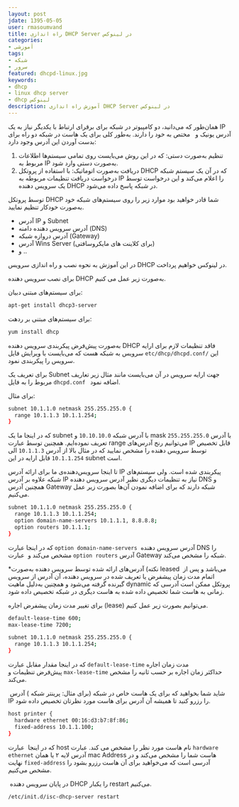 ```yaml
---
layout: post        
jdate: 1395-05-05   
user: rmasoumvand        
title: راه اندازی DHCP Server در لینوکس    
categories:
- آموزشی
tags:
- شبکه
- سرور
featured: dhcpd-linux.jpg        
keywords:
- dhcp
- linux dhcp server
- dhcp لینوکس
description: آموزش راه اندازی DHCP Server در لینوکس
---
```


همان‌طور که می‌دانید، دو کامپیوتر در شبکه برای برقرای ارتباط با یکدیگر نیاز به یک IP آدرس یونیک و   مختص به خود را دارند. به‌طور کلی برای یک هاست در شبکه دو راه برای بدست آوردن این آدرس وجود دارد:

1.  تنظیم به‌صورت دستی: که در این روش می‌بایست روی تمامی سیستم‌ها اطلاعات مربوط به IP به‌صورت دستی وارد شود.
2.  دریافت به‌صورت اتوماتیک: با استفاده از پروتکل DHCP که در آن یک سیستم شبکه درخواست دریافت تنظیمات مربوطه به IP را اعلام می‌کند و این درخواست توسط یک سرویس دهنده DHCP در شبکه پاسخ داده می‌شود.

توسط پروتکل DHCP شما قادر خواهید بود موارد زیر را روی سیستم‌های شبکه خود به‌صورت خودکار تنظیم نمایید.

*   آدرس IP و Subnet  
*   آدرس سرویس دهنده دامنه (DNS)  
*   آدرس دروازه شبکه (Gateway)  
*   آدرس Wins Server (برای کلاینت های مایکروسافتی)  
*   و ..

در این آموزش به نحوه نصب و راه اندازی سرویس DHCP در لینوکس خواهیم پرداخت.

برای نصب سرویس دهنده DHCP به‌صورت زیر عمل می کنیم.

برای سیستم‌های مبتنی دبیان:

```sh  
apt-get install dhcp3-server  
```

برای سیستم‌های مبتنی بر ردهت:

```sh  
yum install dhcp  
```

به‌صورت پیش‌فرض پیکربندی سرویس دهنده DHCP فاقد تنظیمات لازم برای ارایه سرویس به شبکه هست که می‌بایست با ویرایش فایل `etc/dhcp/dhcpd.conf/` این سرویس را پیکربندی نمود.

برای تعریف یک Subnet جهت ارایه سرویس در آن می‌بایست مانند مثال زیر تعاریف مربوط را به فایل `dhcpd.conf ` اضافه نمود.

برای مثال:

```sh  
subnet 10.1.1.0 netmask 255.255.255.0 {    
  range 10.1.1.3 10.1.1.254;    
}  
```

که در اینجا ما یک subnet با آدرس شبکه `10.10.10.0` و mask با آدرس `255.255.255.0` تعریف نموده‌ایم. همچنین توسط عبارت range می‌توانیم رنج آدرس‌های IP قابل تخصیص توسط سرویس دهنده را مشخص نمایید که در مثال بالا از آدرس `10.1.1.3` الی `10.1.1.254` قابل ارایه در این subnet است.

تا اینجا سرویس‌دهنده‌ی ما برای ارائه آدرس IP پیکربندی شده است. ولی سیستم‌های شبکه علاوه بر آدرس IP نیاز به تنظیمات دیگری نظیر آدرس سرویس دهنده DNS و همچنین آدرس Gateway شبکه دارند که برای اضافه نمودن آن‌ها بصورت زیر عمل می‌کنیم.

```sh  
subnet 10.1.1.0 netmask 255.255.255.0 {    
  range 10.1.1.3 10.1.1.254;    
  option domain-name-servers 10.1.1.1, 8.8.8.8;    
  option routers 10.1.1.1;    
}    
```

که در اینجا عبارت `option domain-name-servers`  آدرس سرویس دهنده DNS را مشخص می‌کند و  عبارت `option routers` آدرس Gateway شبکه را مشخص می‌کند.

*‌نکته)‌ آدرس‌های ارائه شده توسط سرویس دهنده به‌صورت leased  می‌باشد و پس از اتمام مدت زمان پیشفرض یا تعریف شده در سرویس دهنده، آن آدرس از سرویس گیرنده گرفته می‌شود و همچنین به‌دلیل ماهیت dynamic پروتکل ممکن است آدرسی که زمانی به هاست شما تخصیص داده شده به هاست دیگری در شبکه تخصیص داده شود.

برای تغییر مدت زمان پیشفرض اجاره (lease) می‌توانیم بصورت زیر عمل کنیم.

```sh  
default-lease-time 600;    
max-lease-time 7200;

subnet 10.1.1.0 netmask 255.255.255.0 {    
  range 10.1.1.3 10.1.1.254;    
}  
```

که در اینجا مقدار مقابل عبارت `default-lease-time` مدت زمان اجاره پیش‌فرض تنظیمات و `max-lease-time` حداکثر زمان اجاره بر حسب ثانیه را مشخص می‌کند.

 شاید شما بخواهید که برای یک هاست خاص در شبکه (برای مثال: پرینتر شبکه ) آدرس IP را رزرو کنید تا همیشه آن آدرس برای هاست مورد نظرتان تخصیص داده شود.

```sh  
host printer {    
  hardware ethernet 00:16:d3:b7:8f:86;    
  fixed-address 10.1.1.100;    
}  
```

که در اینجا  عبارت host نام هاست مورد نظر را مشخص می کند. عبارت `hardware ethernet` آدرس لایه ۲ یا همان mac Address هاست شما را مشخص می‌کند و در نهایت `fixed-address` آدرسی است که می‌خواهید برای آن هاست رزرو بشود را مشخص می‌کنیم.

 در پایان سرویس دهنده DHCP را یکبار restart می‌کنیم.

```sh  
/etc/init.d/isc-dhcp-server restart  
```
